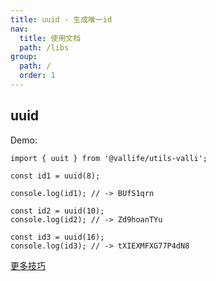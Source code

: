 ```yaml
---
title: uuid - 生成唯一id
nav:
  title: 使用文档
  path: /libs
group:
  path: /
  order: 1
---
```


## uuid

Demo:

```tsx | pure
import { uuit } from '@vallife/utils-valli';

const id1 = uuid(8);

console.log(id1); // -> BUfS1qrn

const id2 = uuid(10);
console.log(id2); // -> Zd9hoanTYu

const id3 = uuid(16);
console.log(id3); // -> tXIEXMFXG77P4dN8
```

[更多技巧](https://zelark.github.io/nano-id-cc/)

